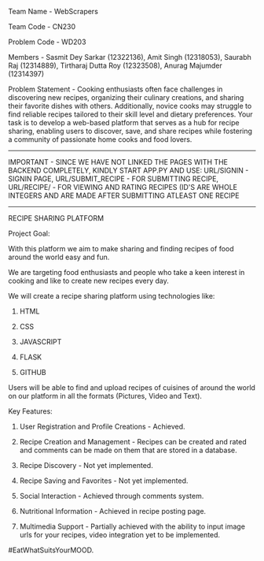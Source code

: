 Team Name - WebScrapers

Team Code - CN230

Problem Code - WD203

Members - Sasmit Dey Sarkar (12322136),
          Amit Singh (12318053),
          Saurabh Raj (12314889),
          Tirtharaj Dutta Roy (12323508),
          Anurag Majumder (12314397)

Problem Statement - Cooking enthusiasts often face challenges in discovering new recipes, organizing their culinary creations, and sharing their favorite dishes with others. Additionally, novice cooks may struggle to find reliable recipes tailored to their skill level and dietary preferences. Your task is to develop a web-based platform that serves as a hub for recipe sharing, enabling users to discover, save, and share recipes while fostering a community of passionate home cooks and food lovers.  

************************************************************************************************************************************************************************************************************************

IMPORTANT - SINCE WE HAVE NOT LINKED THE PAGES WITH THE BACKEND COMPLETELY, KINDLY START APP.PY AND USE:
                    URL/SIGNIN  - SIGNIN PAGE,
                    URL/SUBMIT_RECIPE - FOR SUBMITTING RECIPE,
                    URL/RECIPE/<ID> - FOR VIEWING AND RATING RECIPES (ID'S ARE WHOLE INTEGERS AND ARE MADE AFTER SUBMITTING ATLEAST ONE RECIPE





************************************************************************************************************************************************************************************************************************
RECIPE SHARING PLATFORM

Project Goal:

With this platform we aim to make sharing and finding recipes of food around the world easy and fun.

We are targeting food enthusiasts and people who take a keen interest in cooking and like to create new recipes every day.

We will create a recipe sharing platform using technologies like:

1. HTML

2. CSS

3. JAVASCRIPT

4. FLASK

5. GITHUB

Users will be able to find and upload recipes of cuisines of around the world on our platform in all the formats (Pictures, Video and Text).

Key Features:

1. User Registration and Profile Creations - Achieved.

2. Recipe Creation and Management - Recipes can be created and rated and comments can be made on them that are stored in a database.

3. Recipe Discovery - Not yet implemented.

4. Recipe Saving and Favorites - Not yet implemented.

5. Social Interaction - Achieved through comments system.

6. Nutritional Information - Achieved in recipe posting page.

7. Multimedia Support - Partially achieved with the ability to input image urls for your recipes, video integration yet to be implemented.


#EatWhatSuitsYourMOOD.
